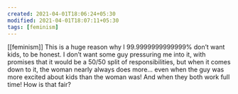 ```yaml
---
created: 2021-04-01T18:06:24+05:30
modified: 2021-04-01T18:07:11+05:30
tags: [feminism]
---
```

[[feminism]]
 This is a huge reason why I 99.9999999999999% don’t want kids, to be honest. I don’t want some guy pressuring me into it, with promises that it would be a 50/50 split of responsibilities, but when it comes down to it, the woman nearly always does more... even when the guy was more excited about kids than the woman was! And when they both work full time! How is that fair? 
